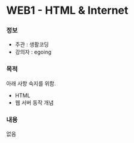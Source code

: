 # WEB1 - HTML & Internet


### 정보
* 주관 : 생활코딩
* 강의자 : egoing

### 목적
아래 사항 숙지를 위함.
* HTML
* 웹 서버 동작 개념

### 내용
없음
